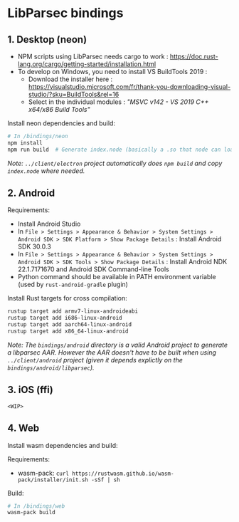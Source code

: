 # LibParsec bindings

## 1. Desktop (neon)

- NPM scripts using LibParsec needs cargo to work : <https://doc.rust-lang.org/cargo/getting-started/installation.html>
- To develop on Windows, you need to install VS BuildTools 2019 :
    - Download the installer here : <https://visualstudio.microsoft.com/fr/thank-you-downloading-visual-studio/?sku=BuildTools&rel=16>
    - Select in the individual modules : *"MSVC v142 - VS 2019 C++ x64/x86 Build Tools"*

Install neon dependencies and build:

```bash
# In /bindings/neon
npm install
npm run build  # Generate index.node (basically a .so that node can load)
```

*Note: `../client/electron` project automatically does `npm build` and copy `index.node` where needed.*

## 2. Android

Requirements:

- Install Android Studio
- In `File > Settings > Appearance & Behavior > System Settings > Android SDK > SDK Platform > Show Package Details` : Install Android SDK 30.0.3
- In `File > Settings > Appearance & Behavior > System Settings > Android SDK > SDK Tools > Show Package Details` : Install Android NDK 22.1.7171670 and Android SDK Command-line Tools
- Python command should be available in PATH environment variable (used by `rust-android-gradle` plugin)

Install Rust targets for cross compilation:

```bash
rustup target add armv7-linux-androideabi
rustup target add i686-linux-android
rustup target add aarch64-linux-android
rustup target add x86_64-linux-android
```

*Note: The `bindings/android` directory is a valid Android project to generate a libparsec AAR.
However the AAR doesn't have to be built when using `../client/android` project (given it depends explictly on the `bindings/android/libparsec`).*

## 3. iOS (ffi)

`<WIP>`

## 4. Web

Install wasm dependencies and build:

Requirements:

- wasm-pack: `curl https://rustwasm.github.io/wasm-pack/installer/init.sh -sSf | sh`

Build:

```bash
# In /bindings/web
wasm-pack build
```
